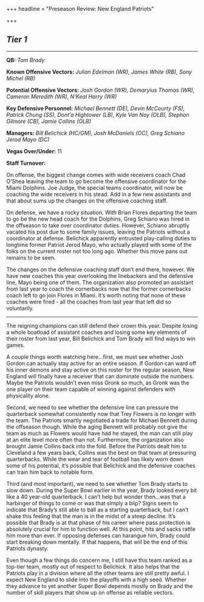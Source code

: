 +++
headline = "Preseason Review: New England Patriots"

+++
## **_Tier 1_**

***

**QB:** _Tom Brady_

**Known Offensive Vectors:** _Julian Edelman (WR), James White (RB), Sony Michel (RB)_

**Potential Offensive Vectors:** _Josh Gordon (WR), Demaryius Thomas (WR), Cameron Meredith (WR), N’Keal Harry (WR)_

**Key Defensive Personnel:** _Michael Bennett (DE), Devin McCourty (FS), Patrick Chung (SS), Dont’a Hightower (LB), Kyle Van Noy (OLB), Stephon Gilmore (CB), Jamie Collins (OLB)_

**Managers:** _Bill Belichick (HC/GM), Josh McDaniels (OC), Greg Schiano Jerod Mayo (DC)_

**Vegas Over/Under:** 11

**Staff Turnover:**

On offense, the biggest change comes with wide receivers coach Chad O’Shea leaving the team to go become the offensive coordinator for the Miami Dolphins. Joe Judge, the special teams coordinator, will now be coaching the wide receivers in his stead. Add in a few new assistants and that about sums up the changes on the offensive coaching staff.

On defense, we have a rocky situation. With Brian Flores departing the team to go be the new head coach for the Dolphins, Greg Schiano was hired in the offseason to take over coordinator duties. However, Schiano abruptly vacated his post due to some family issues, leaving the Patriots without a coordinator at defense. Belichick apparently entrusted play-calling duties to longtime former Patriot Jerod Mayo, who actually played with some of the folks on the current roster not too long ago. Whether this move pans out remains to be seen.

The changes on the defensive coaching staff don’t end there, however. We have new coaches this year overlooking the linebackers and the defensive line, Mayo being one of them. The organization also promoted an assistant from last year to coach the cornerbacks now that the former cornerbacks coach left to go join Flores in Miami. It’s worth noting that none of these coaches were fired - all the coaches from last year that left did so voluntarily.

***

The reigning champions can still defend their crown this year. Despite losing a whole boatload of assistant coaches and losing some key elements of their roster from last year, Bill Belichick and Tom Brady will find ways to win games.

A couple things worth watching here...first, we must see whether Josh Gordon can actually stay active for an entire season. If Gordon can ward off his inner demons and stay active on this roster for the regular season, New England will finally have a receiver that can dominate outside the numbers. Maybe the Patriots wouldn’t even miss Gronk so much, as Gronk was the one player on their team capable of winning against defenders with physicality alone.

Second, we need to see whether the defensive line can pressure the quarterback somewhat consistently now that Trey Flowers is no longer with the team. The Patriots smartly negotiated a trade for Michael Bennett during the offseason though. While the aging Bennett will probably not give the team as much as Flowers would have had he stayed, the man can still play at an elite level more often than not. Furthermore, the organization also brought Jamie Collins back into the fold. Before the Patriots dealt him to Cleveland a few years back, Collins was the best on that team at pressuring quarterbacks. While the wear and tear of football has likely worn down some of his potential, it’s possible that Belichick and the defensive coaches can train him back to notable form.

Third (and most important), we need to see whether Tom Brady starts to slow down. During the Super Bowl earlier in the year, Brady looked every bit like a 40 year-old quarterback. I can’t help but wonder then...was that a harbinger of things to come or was that simply a blip? Signs seem to indicate that Brady’s still able to ball as a starting quarterback, but I can’t shake this feeling that the man is in the midst of a steep decline. It’s possible that Brady is at that phase of his career where pass protection is absolutely crucial for him to function well. At this point, hits and sacks rattle him more than ever. If opposing defenses can harangue him, Brady could start breaking down mentally. If that happens, that will be the end of this Patriots dynasty.

Even though a few things do concern me, I still have this team ranked as a top-tier team, mostly out of respect to Belichick. It also helps that the Patriots play in a division where all the other teams are still pretty awful. I expect New England to slide into the playoffs with a high seed. Whether they advance to yet another Super Bowl depends mostly on Brady and the number of skill players that show up on offense as reliable vectors.